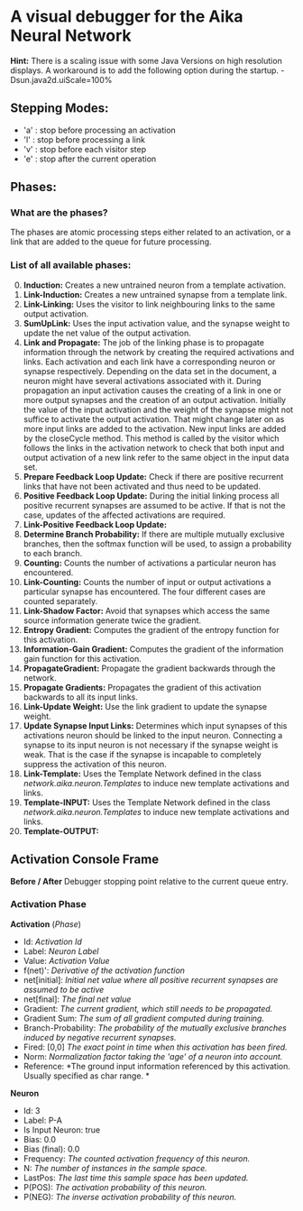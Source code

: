 # A visual debugger for the Aika Neural Network

**Hint:** There is a scaling issue with some Java Versions on high resolution displays. A workaround
is to add the following option during the startup. -Dsun.java2d.uiScale=100%


## Stepping Modes:
* 'a' : stop before processing an activation
* 'l' : stop before processing a link
* 'v' : stop before each visitor step
* 'e' : stop after the current operation


## Phases:
### What are the phases?
The phases are atomic processing steps either related to an activation, or a link that are added to the queue for 
future processing.

### List of all available phases:
0. **Induction:** Creates a new untrained neuron from a template activation.
1. **Link-Induction:** Creates a new untrained synapse from a template link.
2. **Link-Linking:** Uses the visitor to link neighbouring links to the same output activation.
3. **SumUpLink:** Uses the input activation value, and the synapse weight to update the net value of the output activation.
4. **Link and Propagate:** The job of the linking phase is to propagate information through the network by creating the required 
activations and links. Each activation and each link have a corresponding neuron or synapse respectively. Depending on the data set in the 
document, a neuron might have several activations associated with it. During propagation an input activation 
causes the creating of a link in one or more output synapses and the creation of an output activation. Initially the value 
of the input activation and the weight of the synapse might not suffice to activate the output activation. That might 
change later on as more input links are added to the activation. New input links are added by the closeCycle method. This 
method is called by the visitor which follows the links in the activation network to check that both input and output 
activation of a new link refer to the same object in the input data set.
5. **Prepare Feedback Loop Update:** Check if there are positive recurrent links that have not been activated and thus need to be updated.
6. **Positive Feedback Loop Update:** During the initial linking process all positive recurrent synapses are assumed to be active. 
If that is not the case, updates of the affected activations are required.
7. **Link-Positive Feedback Loop Update:**
8. **Determine Branch Probability:** If there are multiple mutually exclusive branches, then the softmax function will be used, to 
assign a probability to each branch.
9. **Counting:** Counts the number of activations a particular neuron has encountered.
10. **Link-Counting:** Counts the number of input or output activations a particular synapse has encountered. The four 
different cases are counted separately.
11. **Link-Shadow Factor:** Avoid that synapses which access the same source information generate twice the gradient.
12. **Entropy Gradient:** Computes the gradient of the entropy function for this activation.
13. **Information-Gain Gradient:** Computes the gradient of the information gain function for this activation.
14. **PropagateGradient:** Propagate the gradient backwards through the network.
15. **Propagate Gradients:** Propagates the gradient of this activation backwards to all its input links.
16. **Link-Update Weight:** Use the link gradient to update the synapse weight.
17. **Update Synapse Input Links:** Determines which input synapses of this activations neuron should be linked to the 
input neuron. Connecting a synapse to its input neuron is not necessary if the synapse weight is weak. That is the case 
if the synapse is incapable to completely suppress the activation of this neuron.
18. **Link-Template:** Uses the Template Network defined in the class *network.aika.neuron.Templates* to induce new 
template activations and links.
19. **Template-INPUT:** Uses the Template Network defined in the class *network.aika.neuron.Templates* to induce new template activations and links.
20. **Template-OUTPUT:**

## Activation Console Frame
**Before / After** Debugger stopping point relative to the current queue entry.

### Activation Phase
**Activation**  (*Phase*)

* Id: *Activation Id*
* Label: *Neuron Label*
* Value: *Activation Value*
* f(net)': *Derivative of the activation function*
* net\[initial\]: *Initial net value where all positive recurrent synapses are assumed to be active*
* net\[final\]: *The final net value*
* Gradient: *The current gradient, which still needs to be propagated.*
* Gradient Sum: *The sum of all gradient computed during training.*
* Branch-Probability: *The probability of the mutually exclusive branches induced by negative recurrent synapses.*
* Fired: \[0,0\] *The exact point in time when this activation has been fired.*
* Norm: *Normalization factor taking the 'age' of a neuron into account.*
* Reference: *The ground input information referenced by this activation. Usually specified as char range. *

**Neuron**
* Id: 3
* Label: P-A
* Is Input Neuron: true
* Bias: 0.0
* Bias (final): 0.0
* Frequency: *The counted activation frequency of this neuron.*
* N: *The number of instances in the sample space.* 
* LastPos: *The last time this sample space has been updated.*
* P(POS): *The activation probability of this neuron.*
* P(NEG): *The inverse activation probability of this neuron.*
